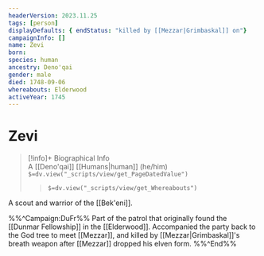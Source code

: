 ```yaml
---
headerVersion: 2023.11.25
tags: [person]
displayDefaults: { endStatus: "killed by [[Mezzar|Grimbaskal]] on"}
campaignInfo: []
name: Zevi
born:
species: human
ancestry: Deno'qai
gender: male
died: 1748-09-06
whereabouts: Elderwood
activeYear: 1745
---
```

# Zevi
>[!info]+ Biographical Info  
> A [[Deno'qai]] [[Humans|human]] (he/him)  
> `$=dv.view("_scripts/view/get_PageDatedValue")`  
>> `$=dv.view("_scripts/view/get_Whereabouts")`

A scout and warrior of the [[Bek'eni]]. 

%%^Campaign:DuFr%%
Part of the patrol that originally found the [[Dunmar Fellowship]] in the [[Elderwood]].  Accompanied the party back to the God tree to meet [[Mezzar]], and killed by [[Mezzar|Grimbaskal]]'s breath weapon after [[Mezzar]] dropped his elven form. 
%%^End%%